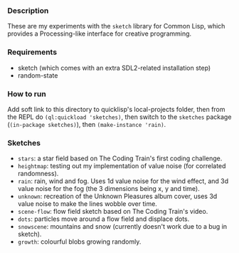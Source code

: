 ### Description
These are my experiments with the `sketch` library for Common Lisp, which provides a Processing-like interface for creative programming.

### Requirements
* sketch (which comes with an extra SDL2-related installation step)
* random-state

### How to run
Add soft link to this directory to quicklisp's local-projects folder, then from the REPL do `(ql:quickload 'sketches)`, then switch to the `sketches` package (`(in-package sketches)`), then `(make-instance 'rain)`.

### Sketches
* `stars`: a star field based on The Coding Train's first coding challenge.
* `heightmap`: testing out my implementation of value noise (for correlated randomness).
* `rain`: rain, wind and fog. Uses 1d value noise for the wind effect, and 3d value noise for the fog (the 3 dimensions being x, y and time).
* `unknown`: recreation of the Unknown Pleasures album cover, uses 3d value noise to make the lines wobble over time.
* `scene-flow`: flow field sketch based on The Coding Train's video.
* `dots`: particles move around a flow field and displace dots.
* `snowscene`: mountains and snow (currently doesn't work due to a bug in sketch).
* `growth`: colourful blobs growing randomly.